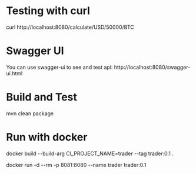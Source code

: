 # Testing with curl
curl http://localhost:8080/calculate/USD/50000/BTC

# Swagger UI
You can use swagger-ui to see and test api: http://localhost:8080/swagger-ui.html


# Build and Test
mvn clean package

# Run with docker
docker build --build-arg CI_PROJECT_NAME=trader --tag trader:0.1 .

docker run -d --rm -p 8081:8080 --name trader trader:0.1